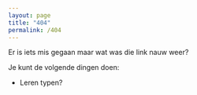 ```yaml
---
layout: page
title: "404"
permalink: /404
---
```


Er is iets mis gegaan maar wat was die link nauw weer?

Je kunt de volgende dingen doen:

* Leren typen?